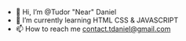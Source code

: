 - 👋 Hi, I’m @Tudor "Near" Daniel
- 🌱 I’m currently learning HTML CSS & JAVASCRIPT
- 📫 How to reach me contact.tdaniel@gmail.com

<!---
TudorNearDaniel/TudorNearDaniel is a ✨ special ✨ repository because its `README.md` (this file) appears on your GitHub profile.
You can click the Preview link to take a look at your changes.
--->

